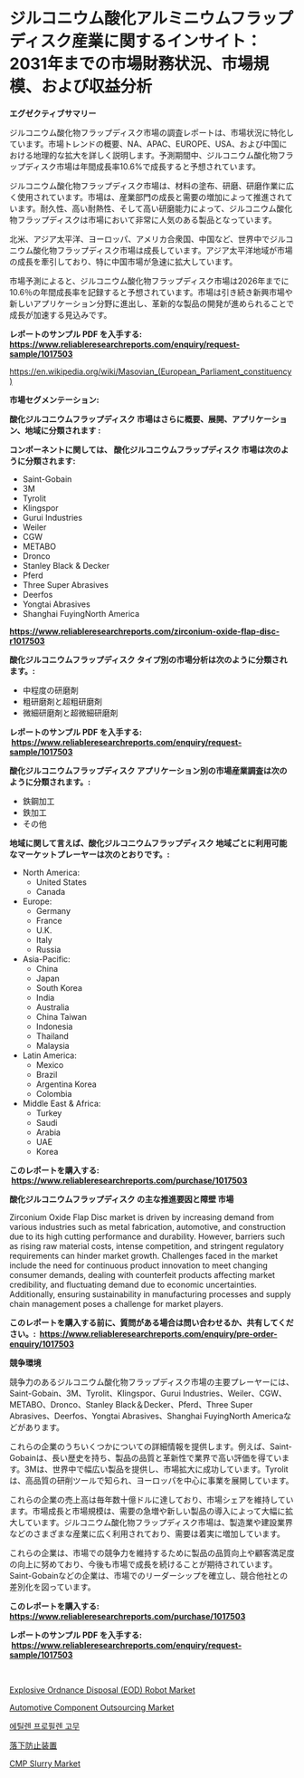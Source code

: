 <p><h1>ジルコニウム酸化アルミニウムフラップディスク産業に関するインサイト：2031年までの市場財務状況、市場規模、および収益分析</h1></p><p><strong>エグゼクティブサマリー</strong></p>
<p><p>ジルコニウム酸化物フラップディスク市場の調査レポートは、市場状況に特化しています。市場トレンドの概要、NA、APAC、EUROPE、USA、および中国における地理的な拡大を詳しく説明します。予測期間中、ジルコニウム酸化物フラップディスク市場は年間成長率10.6%で成長すると予想されています。</p><p>ジルコニウム酸化物フラップディスク市場は、材料の塗布、研磨、研磨作業に広く使用されています。市場は、産業部門の成長と需要の増加によって推進されています。耐久性、高い耐熱性、そして高い研磨能力によって、ジルコニウム酸化物フラップディスクは市場において非常に人気のある製品となっています。</p><p>北米、アジア太平洋、ヨーロッパ、アメリカ合衆国、中国など、世界中でジルコニウム酸化物フラップディスク市場は成長しています。アジア太平洋地域が市場の成長を牽引しており、特に中国市場が急速に拡大しています。</p><p>市場予測によると、ジルコニウム酸化物フラップディスク市場は2026年までに10.6％の年間成長率を記録すると予想されています。市場は引き続き新興市場や新しいアプリケーション分野に進出し、革新的な製品の開発が進められることで成長が加速する見込みです。</p></p>
<p><strong>レポートのサンプル PDF を入手する: <a href="https://www.reliableresearchreports.com/enquiry/request-sample/1017503">https://www.reliableresearchreports.com/enquiry/request-sample/1017503</a></strong></p>
<p><a href="https://en.wikipedia.org/wiki/Masovian_(European_Parliament_constituency)">https://en.wikipedia.org/wiki/Masovian_(European_Parliament_constituency)</a></p>
<p><strong>市場セグメンテーション:</strong></p>
<p><strong> 酸化ジルコニウムフラップディスク 市場はさらに概要、展開、アプリケーション、地域に分類されます :</strong></p>
<p><strong>コンポーネントに関しては、 酸化ジルコニウムフラップディスク 市場は次のように分類されます: &nbsp;</strong></p>
<p><ul><li>Saint-Gobain</li><li>3M</li><li>Tyrolit</li><li>Klingspor</li><li>Gurui Industries</li><li>Weiler</li><li>CGW</li><li>METABO</li><li>Dronco</li><li>Stanley Black & Decker</li><li>Pferd</li><li>Three Super Abrasives</li><li>Deerfos</li><li>Yongtai Abrasives</li><li>Shanghai FuyingNorth America</li></ul></p>
<p><strong><a href="https://www.reliableresearchreports.com/zirconium-oxide-flap-disc-r1017503">https://www.reliableresearchreports.com/zirconium-oxide-flap-disc-r1017503</a></strong></p>
<p><strong> 酸化ジルコニウムフラップディスク タイプ別の市場分析は次のように分類されます。:</strong></p>
<p><ul><li>中程度の研磨剤</li><li>粗研磨剤と超粗研磨剤</li><li>微細研磨剤と超微細研磨剤</li></ul></p>
<p><strong>レポートのサンプル PDF を入手する: &nbsp;<a href="https://www.reliableresearchreports.com/enquiry/request-sample/1017503">https://www.reliableresearchreports.com/enquiry/request-sample/1017503</a></strong></p>
<p><strong> 酸化ジルコニウムフラップディスク アプリケーション別の市場産業調査は次のように分類されます。:</strong></p>
<p><ul><li>鉄鋼加工</li><li>鉄加工</li><li>その他</li></ul></p>
<p><strong>地域に関して言えば、酸化ジルコニウムフラップディスク 地域ごとに利用可能なマーケットプレーヤーは次のとおりです。:</strong></p>
<p><ul>
    <li>
        North America:
        <ul>
            <li>United States</li>
            <li>Canada</li>
        </ul>
    </li>
    <li>
        Europe:
        <ul>
            <li>Germany</li>
            <li>France</li>
            <li>U.K.</li>
            <li>Italy</li>
            <li>Russia</li>
        </ul>
    </li>
    <li>
        Asia-Pacific:
        <ul>
            <li>China</li>
            <li>Japan</li>
            <li>South Korea</li>
            <li>India</li>
            <li>Australia</li>
            <li>China Taiwan</li>
            <li>Indonesia</li>
            <li>Thailand</li>
            <li>Malaysia</li>
        </ul>
    </li>
    <li>
        Latin America:
        <ul>
            <li>Mexico</li>
            <li>Brazil</li>
            <li>Argentina Korea</li>
            <li>Colombia</li>
        </ul>
    </li>
    <li>
        Middle East & Africa:
        <ul>
            <li>Turkey</li>
            <li>Saudi</li>
            <li>Arabia</li>
            <li>UAE</li>
            <li>Korea</li>
        </ul>
    </li>
    </ul></p>
<p><strong>このレポートを購入する: &nbsp;<a href="https://www.reliableresearchreports.com/purchase/1017503">https://www.reliableresearchreports.com/purchase/1017503</a></strong></p>
<p><strong>酸化ジルコニウムフラップディスク の主な推進要因と障壁 市場</strong></p>
<p><p>Zirconium Oxide Flap Disc market is driven by increasing demand from various industries such as metal fabrication, automotive, and construction due to its high cutting performance and durability. However, barriers such as rising raw material costs, intense competition, and stringent regulatory requirements can hinder market growth. Challenges faced in the market include the need for continuous product innovation to meet changing consumer demands, dealing with counterfeit products affecting market credibility, and fluctuating demand due to economic uncertainties. Additionally, ensuring sustainability in manufacturing processes and supply chain management poses a challenge for market players.</p></p>
<p><strong>このレポートを購入する前に、質問がある場合は問い合わせるか、共有してください。:&nbsp; <a href="https://www.reliableresearchreports.com/enquiry/pre-order-enquiry/1017503">https://www.reliableresearchreports.com/enquiry/pre-order-enquiry/1017503</a></strong></p>
<p><strong>競争環境</strong></p>
<p><p>競争力のあるジルコニウム酸化物フラップディスク市場の主要プレーヤーには、Saint-Gobain、3M、Tyrolit、Klingspor、Gurui Industries、Weiler、CGW、METABO、Dronco、Stanley Black＆Decker、Pferd、Three Super Abrasives、Deerfos、Yongtai Abrasives、Shanghai FuyingNorth Americaなどがあります。</p><p>これらの企業のうちいくつかについての詳細情報を提供します。例えば、Saint-Gobainは、長い歴史を持ち、製品の品質と革新性で業界で高い評価を得ています。3Mは、世界中で幅広い製品を提供し、市場拡大に成功しています。Tyrolitは、高品質の研削ツールで知られ、ヨーロッパを中心に事業を展開しています。</p><p>これらの企業の売上高は毎年数十億ドルに達しており、市場シェアを維持しています。市場成長と市場規模は、需要の急増や新しい製品の導入によって大幅に拡大しています。ジルコニウム酸化物フラップディスク市場は、製造業や建設業界などのさまざまな産業に広く利用されており、需要は着実に増加しています。</p><p>これらの企業は、市場での競争力を維持するために製品の品質向上や顧客満足度の向上に努めており、今後も市場で成長を続けることが期待されています。Saint-Gobainなどの企業は、市場でのリーダーシップを確立し、競合他社との差別化を図っています。</p></p>
<p><strong>このレポートを購入する: &nbsp; <a href="https://www.reliableresearchreports.com/purchase/1017503">https://www.reliableresearchreports.com/purchase/1017503</a></strong></p>
<p><strong>レポートのサンプル PDF を入手する: &nbsp;<a href="https://www.reliableresearchreports.com/enquiry/request-sample/1017503">https://www.reliableresearchreports.com/enquiry/request-sample/1017503</a></strong><strong></strong></p>
<p>&nbsp;</p>
<p><p><a href="https://www.linkedin.com/pulse/explosive-ordnance-disposal-eod-robot-market-growth-outlook-kawuf">Explosive Ordnance Disposal (EOD) Robot Market</a></p><p><a href="https://issuu.com/reportprime-2/docs/automotive-component-outsourcing-market-size-2030.">Automotive Component Outsourcing Market</a></p><p><a href="https://medium.com/@vlcostes/%EC%97%90%ED%8B%B8%EB%A0%8C-%ED%94%84%EB%A1%9C%ED%95%84%EB%A0%8C-%EA%B3%A0%EB%AC%B4-%EC%8B%9C%EC%9E%A5-%EA%B7%9C%EB%AA%A8-%EC%97%90%ED%8B%B8%EB%A0%8C-%ED%94%84%EB%A1%9C%ED%95%84%EB%A0%8C-%EB%AA%A8%EB%85%B8%EB%A8%B8-epm-epdm-%EC%A0%9C%ED%92%88%EB%B3%84-%EC%9E%90%EB%8F%99%EC%B0%A8-%ED%83%80%EC%9D%B4%EC%96%B4-%EB%B0%8F-%ED%8A%9C%EB%B8%8C-%EC%9C%A4%ED%99%9C%EC%A0%9C-%EC%B2%A8%EA%B0%80%EC%A0%9C-%EA%B1%B4%EC%B6%95-%EB%B0%8F-%EA%B1%B4%EC%84%A4-%ED%94%8C%EB%9D%BC%EC%8A%A4%ED%8B%B1-%EC%88%98%EC%A0%95-%EC%A0%84%EC%84%A0-%EB%B0%8F-c470ca12fc30">에틸렌 프로필렌 고무</a></p><p><a href="https://github.com/lababdou/Market-Research-Report-List-5/blob/main/788124929190.md">落下防止装置</a></p><p><a href="https://medium.com/@presleybode/cmp-slurry-market-market-segmentation-geographical-regions-and-market-forcast-till-2031-168b8af78463">CMP Slurry Market</a></p></p>